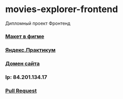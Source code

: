 # movies-explorer-frontend
Дипломный проект
Фронтенд
### **[Макет в фигме](https://disk.yandex.ru/d/sHzwhNfxKGwD1Q)**
### **[Яндекс.Практикум](https://practicum.yandex.ru/)**
### **[Домен сайта](https://sultanaev.diplom.nomoredo.nomoredomains.work)**
### Ip: 84.201.134.17
### **[Pull Request](https://github.com/Alexander-Sultanaev/movies-explorer-frontend/pull/3)**
